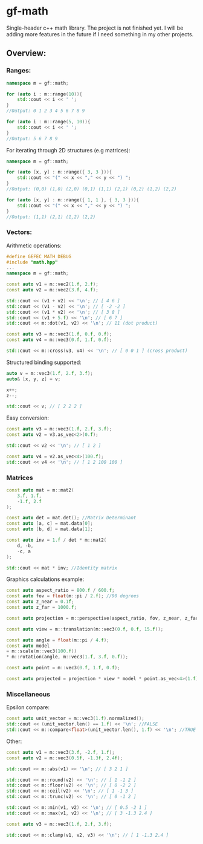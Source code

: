 # gf-math
Single-header c++ math library. The project is not finished yet. I will be adding more features in the future if I need something in my other projects.

## Overview:
### Ranges:
```cpp
namespace m = gf::math;

for (auto i : m::range(10)){
    std::cout << i << ' '; 
}
//Output: 0 1 2 3 4 5 6 7 8 9

for (auto i : m::range(5, 10)){
    std::cout << i << ' '; 
}
//Output: 5 6 7 8 9

```
For iterating through 2D structures (e.g matrices):

```cpp
namespace m = gf::math;

for (auto [x, y] : m::range({ 3, 3 })){
    std::cout << "(" << x << "," << y << ") ";
}
//Output: (0,0) (1,0) (2,0) (0,1) (1,1) (2,1) (0,2) (1,2) (2,2)

for (auto [x, y] : m::range({ 1, 1 }, { 3, 3 })){
    std::cout << "(" << x << "," << y << ") ";
}
//Output: (1,1) (2,1) (1,2) (2,2)
```

### Vectors:
Arithmetic operations:
```cpp
#define GEFEC_MATH_DEBUG
#include "math.hpp"
...
namespace m = gf::math;

const auto v1 = m::vec2(1.f, 2.f);
const auto v2 = m::vec2(3.f, 4.f);

std::cout << (v1 + v2) << '\n'; // [ 4 6 ]
std::cout << (v1 - v2) << '\n'; // [ -2 -2 ]
std::cout << (v1 * v2) << '\n'; // [ 3 8 ]
std::cout << (v1 + 5.f) << '\n'; // [ 6 7 ]
std::cout << m::dot(v1, v2) << '\n'; // 11 (dot product)

const auto v3 = m::vec3(1.f, 0.f, 0.f);
const auto v4 = m::vec3(0.f, 1.f, 0.f);

std::cout << m::cross(v3, v4) << '\n'; // [ 0 0 1 ] (cross product)
```
Structured binding supported:
```cpp
auto v = m::vec3(1.f, 2.f, 3.f);
auto& [x, y, z] = v;

x++;
z--;

std::cout << v; // [ 2 2 2 ]
```
Easy conversion:
```cpp
const auto v3 = m::vec3(1.f, 2.f, 3.f);
const auto v2 = v3.as_vec<2>(0.f);

std::cout << v2 << '\n'; // [ 1 2 ]

const auto v4 = v2.as_vec<4>(100.f);
std::cout << v4 << '\n'; // [ 1 2 100 100 ]
```
### Matrices
```cpp
const auto mat = m::mat2(
    3.f, 1.f,
    -1.f, 2.f
);

const auto det = mat.det(); //Matrix Determinant
const auto [a, c] = mat.data[0];
const auto [b, d] = mat.data[1];

const auto inv = 1.f / det * m::mat2(
    d, -b,
    -c, a
);

std::cout << mat * inv; //Identity matrix
```
Graphics calculations example:
```cpp
const auto aspect_ratio = 800.f / 600.f;
const auto fov = float(m::pi / 2.f); //90 degrees
const auto z_near = 0.1f;
const auto z_far = 1000.f;

const auto projection = m::perspective(aspect_ratio, fov, z_near, z_far);

const auto view = m::translation(m::vec3(0.f, 0.f, 15.f));

const auto angle = float(m::pi / 4.f);
const auto model
= m::scale(m::vec3(100.f))
* m::rotation(angle, m::vec3(1.f, 3.f, 0.f));

const auto point = m::vec3(0.f, 1.f, 0.f);

const auto projected = projection * view * model * point.as_vec<4>(1.f);
```
### Miscellaneous
Epsilon compare:
```cpp
const auto unit_vector = m::vec3(1.f).normalized();
std::cout << (unit_vector.len() == 1.f) << '\n'; //FALSE
std::cout << m::compare<float>(unit_vector.len(), 1.f) << '\n'; //TRUE
```
Other:
```cpp
const auto v1 = m::vec3(3.f, -2.f, 1.f);
const auto v2 = m::vec3(0.5f, -1.3f, 2.4f);

std::cout << m::abs(v1) << '\n'; // [ 3 2 1 ]

std::cout << m::round(v2) << '\n'; // [ 1 -1 2 ]
std::cout << m::floor(v2) << '\n'; // [ 0 -2 2 ]
std::cout << m::ceil(v2) << '\n'; // [ 1 -1 3 ]
std::cout << m::trunc(v2) << '\n'; // [ 0 -1 2 ]

std::cout << m::min(v1, v2) << '\n'; // [ 0.5 -2 1 ]
std::cout << m::max(v1, v2) << '\n'; // [ 3 -1.3 2.4 ]

const auto v3 = m::vec3(1.f, 2.f, 3.f);

std::cout << m::clamp(v1, v2, v3) << '\n'; // [ 1 -1.3 2.4 ]
```
